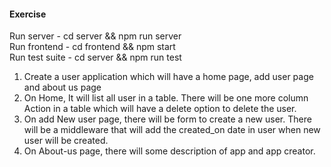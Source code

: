 #### Exercise 

Run server - cd server && npm run server  
Run frontend - cd frontend && npm start  
Run test suite - cd server && npm run test

1. Create a user application which will have a home page, add user page and about us page
2. On Home, It will list all user in a table. There will be one more column Action in a table which will have a delete option to delete the user.
3. On add New user page, there will be form to create a new user. There will be a middleware that will add the created_on date in user when new user will be created.
4. On About-us page, there will some description of app and app creator. 